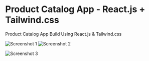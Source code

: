 # Product Catalog App - React.js + Tailwind.css

Product Catalog App Build Using React.js &amp; Tailwind.css


![Screenshot 1](https://svg2raster.fileformat.info/vlz.jsp?svg=%2Flogos%2Freactjs%2Freactjs-ar21.svg)      ![Screenshot 2](https://svg2raster.fileformat.info/vlz.jsp?svg=%2Flogos%2Ftailwindcss%2Ftailwindcss-ar21.svg)

![Screenshot 3](https://i.imgur.com/xEep7GU.png)
